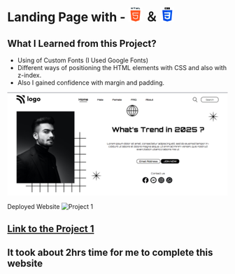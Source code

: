 # Landing Page with - ![HTML5](./readmeImages/html-5.png) ＆ ![CSS](./readmeImages/css-3.png)

## What I Learned from this Project?

- Using of Custom Fonts (I Used Google Fonts)
- Different ways of positioning the HTML elements with CSS and also with z-index.
- Also I gained confidence with margin and padding.

![Completed Website](<./readmeImages/Screenshot%20(349).png>)

Deployed Website ![Project 1](https://img.shields.io/badge/-Project%201-green)

## [Link to the Project 1]()

## It took about 2hrs time for me to complete this website
